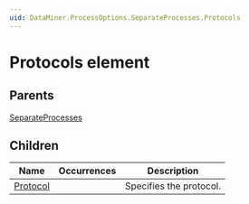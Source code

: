 ```yaml
---
uid: DataMiner.ProcessOptions.SeparateProcesses.Protocols
---
```


# Protocols element

## Parents

[SeparateProcesses](xref:DataMiner.ProcessOptions.SeparateProcesses)

## Children

| Name | Occurrences | Description |
| --- | --- | --- |
| [Protocol](xref:DataMiner.ProcessOptions.SeparateProcesses.Protocols.Protocol) |  | Specifies the protocol. |
